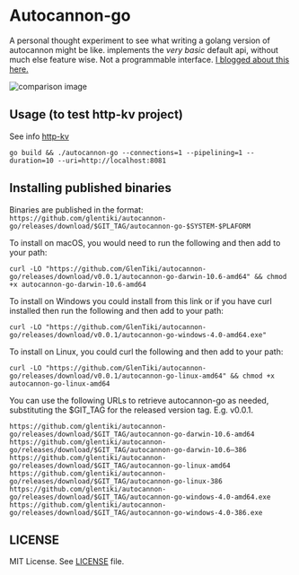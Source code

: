 # Autocannon-go

A personal thought experiment to see what writing a golang version of autocannon might be like. implements the _very basic_ default api, without much else feature wise. Not a programmable interface. [I blogged about this here.](https://medium.com/glentiki/writing-an-impressively-fast-http-load-testing-tool-in-golang-for-fun-and-learning-9043b164bd99)

![comparison image](autocannon-comparison.png)

## Usage (to test http-kv project)
See info [http-kv](https://github.com/liufuyang/http-kv)
```
go build && ./autocannon-go --connections=1 --pipelining=1 --duration=10 --uri=http://localhost:8081
```

## Installing published binaries

Binaries are published in the format: `https://github.com/glentiki/autocannon-go/releases/download/$GIT_TAG/autocannon-go-$SYSTEM-$PLAFORM`

To install on macOS, you would need to run the following and then add to your path:
```
curl -LO "https://github.com/GlenTiki/autocannon-go/releases/download/v0.0.1/autocannon-go-darwin-10.6-amd64" && chmod +x autocannon-go-darwin-10.6-amd64
```

To install on Windows you could install from this link or if you have curl installed then run the following and then add to your path:
```
curl -LO "https://github.com/GlenTiki/autocannon-go/releases/download/v0.0.1/autocannon-go-windows-4.0-amd64.exe"
```

To install on Linux, you could curl the following and then add to your path:
```
curl -LO "https://github.com/GlenTiki/autocannon-go/releases/download/v0.0.1/autocannon-go-linux-amd64" && chmod +x autocannon-go-linux-amd64
```

You can use the following URLs to retrieve autocannon-go as needed, substituting the $GIT_TAG for the released version tag. E.g. v0.0.1.
```
https://github.com/glentiki/autocannon-go/releases/download/$GIT_TAG/autocannon-go-darwin-10.6-amd64
https://github.com/glentiki/autocannon-go/releases/download/$GIT_TAG/autocannon-go-darwin-10.6–386
https://github.com/glentiki/autocannon-go/releases/download/$GIT_TAG/autocannon-go-linux-amd64
https://github.com/glentiki/autocannon-go/releases/download/$GIT_TAG/autocannon-go-linux-386
https://github.com/glentiki/autocannon-go/releases/download/$GIT_TAG/autocannon-go-windows-4.0-amd64.exe
https://github.com/glentiki/autocannon-go/releases/download/$GIT_TAG/autocannon-go-windows-4.0-386.exe
```

## LICENSE

MIT License. See [LICENSE](./LICENSE) file.
